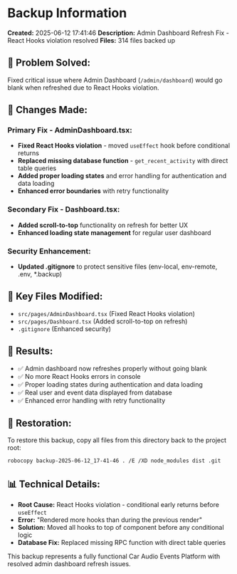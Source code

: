# Backup Information

**Created:** 2025-06-12 17:41:46
**Description:** Admin Dashboard Refresh Fix - React Hooks violation resolved
**Files:** 314 files backed up

## 🎯 **Problem Solved:**
Fixed critical issue where Admin Dashboard (`/admin/dashboard`) would go blank when refreshed due to React Hooks violation.

## 🔧 **Changes Made:**

### **Primary Fix - AdminDashboard.tsx:**
- **Fixed React Hooks violation** - moved `useEffect` hook before conditional returns
- **Replaced missing database function** - `get_recent_activity` with direct table queries
- **Added proper loading states** and error handling for authentication and data loading
- **Enhanced error boundaries** with retry functionality

### **Secondary Fix - Dashboard.tsx:**
- **Added scroll-to-top** functionality on refresh for better UX
- **Enhanced loading state management** for regular user dashboard

### **Security Enhancement:**
- **Updated .gitignore** to protect sensitive files (env-local, env-remote, .env, *.backup)

## 📁 **Key Files Modified:**
- `src/pages/AdminDashboard.tsx` (Fixed React Hooks violation)
- `src/pages/Dashboard.tsx` (Added scroll-to-top on refresh)
- `.gitignore` (Enhanced security)

## 🚀 **Results:**
- ✅ Admin dashboard now refreshes properly without going blank
- ✅ No more React Hooks errors in console
- ✅ Proper loading states during authentication and data loading
- ✅ Real user and event data displayed from database
- ✅ Enhanced error handling with retry functionality

## 🔄 **Restoration:**
To restore this backup, copy all files from this directory back to the project root:
```bash
robocopy backup-2025-06-12_17-41-46 . /E /XD node_modules dist .git
```

## 📊 **Technical Details:**
- **Root Cause:** React Hooks violation - conditional early returns before `useEffect`
- **Error:** "Rendered more hooks than during the previous render"
- **Solution:** Moved all hooks to top of component before any conditional logic
- **Database Fix:** Replaced missing RPC function with direct table queries

This backup represents a fully functional Car Audio Events Platform with resolved admin dashboard refresh issues.
